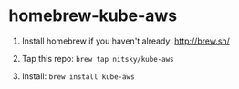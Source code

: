 homebrew-kube-aws
==============

1. Install homebrew if you haven't already: http://brew.sh/

2. Tap this repo: `brew tap nitsky/kube-aws`

3. Install: `brew install kube-aws`

